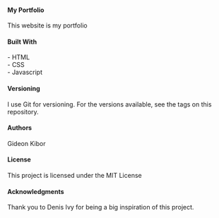 <h4> My Portfolio </h4>
This website is my portfolio

<h4> Built With </h4>
- HTML <br>
- CSS <br>
- Javascript <br>

<h4> Versioning </h4>
I use Git for versioning. For the versions available, see the tags on this repository.

<h4> Authors </h4>
Gideon Kibor

<h4> License </h4>
This project is licensed under the MIT License

<h4> Acknowledgments </h4>
Thank you to Denis Ivy for being a big inspiration of this project.
